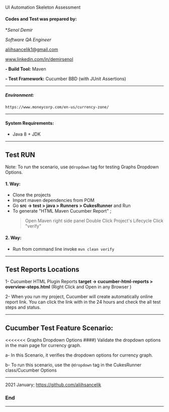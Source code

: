 

UI Automation Skeleton Assessment

#### Codes and Test was prepared by:
**Senol Demir*

*Software QA Engineer*

aliihsancelik1@gmail.com

www.linkedin.com/in/demirsenol


**- Build Tool:** Maven

**- Test Framework:** Cucumber BBD (with JUnit Assertions)

------------
##### Environment: 
`https://www.moneycorp.com/en-us/currency-zone/`

------------
#### System Requirements: 
- Java 8 + JDK

------------
## Test RUN 

Note: To run the scenario, use `@dropdown` tag for testing Graphs Dropdown Options.

#### 1. Way:
 - Clone the projects
 - Import maven dependencies from POM
 - Go **src -> test > java > Runners > CukesRunner** and Run
 - To generate "HTML Maven Cucumber Report" ; 
    > Open Maven right side panel
    > Double Click Project's Lifecycle
    > Click "verify"
                                                  
#### 2. Way:
 - Run from command line invoke `mvn clean verify` 

------------

## Test Reports Locations
1- Cucumber HTML Plugin Reports
**target -> cucumber-html-reports > overview-steps.html** 
(Right Click and Open in any Browser )

2- When you run my project, Cucumber will create automatically online report link. You can click the link
with in the 24 hours and check the all test steps and status. 

------------
 
## Cucumber Test Feature Scenario:

<<<<<<< Graphs Dropdown Options 
####) Validate the dropdown options in the main page for currency graph.

 a- In this Scenario, it verifies the dropdown options for currency graph.
 
 b- To run this scenario, use the `@dropdown` tag in the CukesRunner class/Cucumber Options
 
 
------------

2021 January;
https://github.com/aliihsancelik

### End

------------
